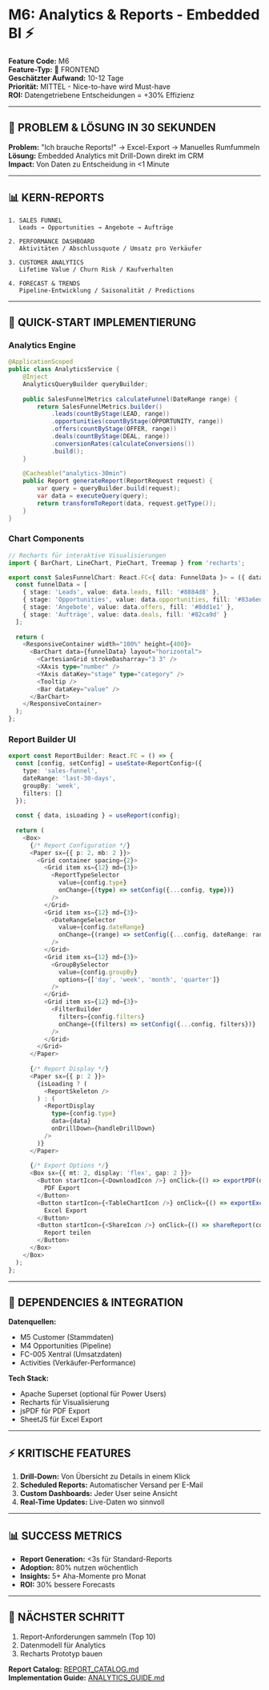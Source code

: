 # M6: Analytics & Reports - Embedded BI ⚡

**Feature Code:** M6  
**Feature-Typ:** 🎨 FRONTEND  
**Geschätzter Aufwand:** 10-12 Tage  
**Priorität:** MITTEL - Nice-to-have wird Must-have  
**ROI:** Datengetriebene Entscheidungen = +30% Effizienz  

---

## 🎯 PROBLEM & LÖSUNG IN 30 SEKUNDEN

**Problem:** "Ich brauche Reports!" → Excel-Export → Manuelles Rumfummeln  
**Lösung:** Embedded Analytics mit Drill-Down direkt im CRM  
**Impact:** Von Daten zu Entscheidung in <1 Minute  

---

## 📊 KERN-REPORTS

```
1. SALES FUNNEL
   Leads → Opportunities → Angebote → Aufträge
   
2. PERFORMANCE DASHBOARD
   Aktivitäten / Abschlussquote / Umsatz pro Verkäufer
   
3. CUSTOMER ANALYTICS
   Lifetime Value / Churn Risk / Kaufverhalten
   
4. FORECAST & TRENDS
   Pipeline-Entwicklung / Saisonalität / Predictions
```

---

## 🏃 QUICK-START IMPLEMENTIERUNG

### Analytics Engine
```java
@ApplicationScoped
public class AnalyticsService {
    @Inject
    AnalyticsQueryBuilder queryBuilder;
    
    public SalesFunnelMetrics calculateFunnel(DateRange range) {
        return SalesFunnelMetrics.builder()
            .leads(countByStage(LEAD, range))
            .opportunities(countByStage(OPPORTUNITY, range))
            .offers(countByStage(OFFER, range))
            .deals(countByStage(DEAL, range))
            .conversionRates(calculateConversions())
            .build();
    }
    
    @Cacheable("analytics-30min")
    public Report generateReport(ReportRequest request) {
        var query = queryBuilder.build(request);
        var data = executeQuery(query);
        return transformToReport(data, request.getType());
    }
}
```

### Chart Components
```typescript
// Recharts für interaktive Visualisierungen
import { BarChart, LineChart, PieChart, Treemap } from 'recharts';

export const SalesFunnelChart: React.FC<{ data: FunnelData }> = ({ data }) => {
  const funnelData = [
    { stage: 'Leads', value: data.leads, fill: '#8884d8' },
    { stage: 'Opportunities', value: data.opportunities, fill: '#83a6ed' },
    { stage: 'Angebote', value: data.offers, fill: '#8dd1e1' },
    { stage: 'Aufträge', value: data.deals, fill: '#82ca9d' }
  ];
  
  return (
    <ResponsiveContainer width="100%" height={400}>
      <BarChart data={funnelData} layout="horizontal">
        <CartesianGrid strokeDasharray="3 3" />
        <XAxis type="number" />
        <YAxis dataKey="stage" type="category" />
        <Tooltip />
        <Bar dataKey="value" />
      </BarChart>
    </ResponsiveContainer>
  );
};
```

### Report Builder UI
```typescript
export const ReportBuilder: React.FC = () => {
  const [config, setConfig] = useState<ReportConfig>({
    type: 'sales-funnel',
    dateRange: 'last-30-days',
    groupBy: 'week',
    filters: []
  });
  
  const { data, isLoading } = useReport(config);
  
  return (
    <Box>
      {/* Report Configuration */}
      <Paper sx={{ p: 2, mb: 2 }}>
        <Grid container spacing={2}>
          <Grid item xs={12} md={3}>
            <ReportTypeSelector 
              value={config.type}
              onChange={(type) => setConfig({...config, type})}
            />
          </Grid>
          <Grid item xs={12} md={3}>
            <DateRangeSelector 
              value={config.dateRange}
              onChange={(range) => setConfig({...config, dateRange: range})}
            />
          </Grid>
          <Grid item xs={12} md={3}>
            <GroupBySelector 
              value={config.groupBy}
              options={['day', 'week', 'month', 'quarter']}
            />
          </Grid>
          <Grid item xs={12} md={3}>
            <FilterBuilder 
              filters={config.filters}
              onChange={(filters) => setConfig({...config, filters})}
            />
          </Grid>
        </Grid>
      </Paper>
      
      {/* Report Display */}
      <Paper sx={{ p: 2 }}>
        {isLoading ? (
          <ReportSkeleton />
        ) : (
          <ReportDisplay 
            type={config.type}
            data={data}
            onDrillDown={handleDrillDown}
          />
        )}
      </Paper>
      
      {/* Export Options */}
      <Box sx={{ mt: 2, display: 'flex', gap: 2 }}>
        <Button startIcon={<DownloadIcon />} onClick={() => exportPDF(data)}>
          PDF Export
        </Button>
        <Button startIcon={<TableChartIcon />} onClick={() => exportExcel(data)}>
          Excel Export
        </Button>
        <Button startIcon={<ShareIcon />} onClick={() => shareReport(config)}>
          Report teilen
        </Button>
      </Box>
    </Box>
  );
};
```

---

## 🔗 DEPENDENCIES & INTEGRATION

**Datenquellen:**
- M5 Customer (Stammdaten)
- M4 Opportunities (Pipeline)
- FC-005 Xentral (Umsatzdaten)
- Activities (Verkäufer-Performance)

**Tech Stack:**
- Apache Superset (optional für Power Users)
- Recharts für Visualisierung
- jsPDF für PDF Export
- SheetJS für Excel Export

---

## ⚡ KRITISCHE FEATURES

1. **Drill-Down:** Von Übersicht zu Details in einem Klick
2. **Scheduled Reports:** Automatischer Versand per E-Mail
3. **Custom Dashboards:** Jeder User seine Ansicht
4. **Real-Time Updates:** Live-Daten wo sinnvoll

---

## 📊 SUCCESS METRICS

- **Report Generation:** <3s für Standard-Reports
- **Adoption:** 80% nutzen wöchentlich
- **Insights:** 5+ Aha-Momente pro Monat
- **ROI:** 30% bessere Forecasts

---

## 🚀 NÄCHSTER SCHRITT

1. Report-Anforderungen sammeln (Top 10)
2. Datenmodell für Analytics
3. Recharts Prototyp bauen

**Report Catalog:** [REPORT_CATALOG.md](./REPORT_CATALOG.md)  
**Implementation Guide:** [ANALYTICS_GUIDE.md](./ANALYTICS_GUIDE.md)